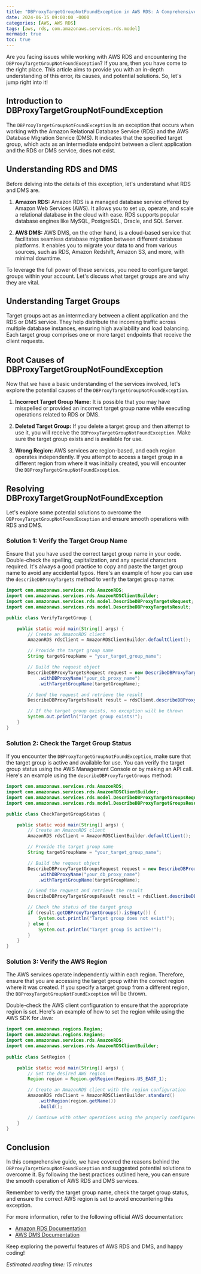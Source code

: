 ```yaml
---
title: "DBProxyTargetGroupNotFoundException in AWS RDS: A Comprehensive Guide"
date: 2024-06-15 09:00:00 -0000
categories: [AWS, AWS RDS]
tags: [aws, rds, com.amazonaws.services.rds.model]
mermaid: true
toc: true
---
```



Are you facing issues while working with AWS RDS and encountering the `DBProxyTargetGroupNotFoundException`? If you are, then you have come to the right place. This article aims to provide you with an in-depth understanding of this error, its causes, and potential solutions. So, let's jump right into it!

## Introduction to DBProxyTargetGroupNotFoundException

The `DBProxyTargetGroupNotFoundException` is an exception that occurs when working with the Amazon Relational Database Service (RDS) and the AWS Database Migration Service (DMS). It indicates that the specified target group, which acts as an intermediate endpoint between a client application and the RDS or DMS service, does not exist.

## Understanding RDS and DMS

Before delving into the details of this exception, let's understand what RDS and DMS are.

1. **Amazon RDS:** Amazon RDS is a managed database service offered by Amazon Web Services (AWS). It allows you to set up, operate, and scale a relational database in the cloud with ease. RDS supports popular database engines like MySQL, PostgreSQL, Oracle, and SQL Server.

2. **AWS DMS:** AWS DMS, on the other hand, is a cloud-based service that facilitates seamless database migration between different database platforms. It enables you to migrate your data to and from various sources, such as RDS, Amazon Redshift, Amazon S3, and more, with minimal downtime.

To leverage the full power of these services, you need to configure target groups within your account. Let's discuss what target groups are and why they are vital.

## Understanding Target Groups

Target groups act as an intermediary between a client application and the RDS or DMS service. They help distribute the incoming traffic across multiple database instances, ensuring high availability and load balancing. Each target group comprises one or more target endpoints that receive the client requests.

## Root Causes of DBProxyTargetGroupNotFoundException

Now that we have a basic understanding of the services involved, let's explore the potential causes of the `DBProxyTargetGroupNotFoundException`.

1. **Incorrect Target Group Name:** It is possible that you may have misspelled or provided an incorrect target group name while executing operations related to RDS or DMS.

2. **Deleted Target Group:** If you delete a target group and then attempt to use it, you will receive the `DBProxyTargetGroupNotFoundException`. Make sure the target group exists and is available for use.

3. **Wrong Region:** AWS services are region-based, and each region operates independently. If you attempt to access a target group in a different region from where it was initially created, you will encounter the `DBProxyTargetGroupNotFoundException`.

## Resolving DBProxyTargetGroupNotFoundException

Let's explore some potential solutions to overcome the `DBProxyTargetGroupNotFoundException` and ensure smooth operations with RDS and DMS.

### Solution 1: Verify the Target Group Name

Ensure that you have used the correct target group name in your code. Double-check the spelling, capitalization, and any special characters required. It's always a good practice to copy and paste the target group name to avoid any accidental typos. Here's an example of how you can use the `describeDBProxyTargets` method to verify the target group name:

```java
import com.amazonaws.services.rds.AmazonRDS;
import com.amazonaws.services.rds.AmazonRDSClientBuilder;
import com.amazonaws.services.rds.model.DescribeDBProxyTargetsRequest;
import com.amazonaws.services.rds.model.DescribeDBProxyTargetsResult;

public class VerifyTargetGroup {

    public static void main(String[] args) {
        // Create an AmazonRDS client
        AmazonRDS rdsClient = AmazonRDSClientBuilder.defaultClient();

        // Provide the target group name
        String targetGroupName = "your_target_group_name";

        // Build the request object
        DescribeDBProxyTargetsRequest request = new DescribeDBProxyTargetsRequest()
            .withDBProxyName("your_db_proxy_name")
            .withTargetGroupName(targetGroupName);

        // Send the request and retrieve the result
        DescribeDBProxyTargetsResult result = rdsClient.describeDBProxyTargets(request);

        // If the target group exists, no exception will be thrown
        System.out.println("Target group exists!");
    }
}
```

### Solution 2: Check the Target Group Status

If you encounter the `DBProxyTargetGroupNotFoundException`, make sure that the target group is active and available for use. You can verify the target group status using the AWS Management Console or by making an API call. Here's an example using the `describeDBProxyTargetGroups` method:

```java
import com.amazonaws.services.rds.AmazonRDS;
import com.amazonaws.services.rds.AmazonRDSClientBuilder;
import com.amazonaws.services.rds.model.DescribeDBProxyTargetGroupsRequest;
import com.amazonaws.services.rds.model.DescribeDBProxyTargetGroupsResult;

public class CheckTargetGroupStatus {

    public static void main(String[] args) {
        // Create an AmazonRDS client
        AmazonRDS rdsClient = AmazonRDSClientBuilder.defaultClient();

        // Provide the target group name
        String targetGroupName = "your_target_group_name";

        // Build the request object
        DescribeDBProxyTargetGroupsRequest request = new DescribeDBProxyTargetGroupsRequest()
            .withDBProxyName("your_db_proxy_name")
            .withTargetGroupName(targetGroupName);

        // Send the request and retrieve the result
        DescribeDBProxyTargetGroupsResult result = rdsClient.describeDBProxyTargetGroups(request);

        // Check the status of the target group
        if (result.getDBProxyTargetGroups().isEmpty()) {
            System.out.println("Target group does not exist!");
        } else {
            System.out.println("Target group is active!");
        }
    }
}
```

### Solution 3: Verify the AWS Region

The AWS services operate independently within each region. Therefore, ensure that you are accessing the target group within the correct region where it was created. If you specify a target group from a different region, the `DBProxyTargetGroupNotFoundException` will be thrown.

Double-check the AWS client configuration to ensure that the appropriate region is set. Here's an example of how to set the region while using the AWS SDK for Java:

```java
import com.amazonaws.regions.Region;
import com.amazonaws.regions.Regions;
import com.amazonaws.services.rds.AmazonRDS;
import com.amazonaws.services.rds.AmazonRDSClientBuilder;
    
public class SetRegion {

    public static void main(String[] args) {
        // Set the desired AWS region
        Region region = Region.getRegion(Regions.US_EAST_1);

        // Create an AmazonRDS client with the region configuration
        AmazonRDS rdsClient = AmazonRDSClientBuilder.standard()
            .withRegion(region.getName())
            .build();

        // Continue with other operations using the properly configured client
    }
}
```

## Conclusion

In this comprehensive guide, we have covered the reasons behind the `DBProxyTargetGroupNotFoundException` and suggested potential solutions to overcome it. By following the best practices outlined here, you can ensure the smooth operation of AWS RDS and DMS services.

Remember to verify the target group name, check the target group status, and ensure the correct AWS region is set to avoid encountering this exception.

For more information, refer to the following official AWS documentation:

- [Amazon RDS Documentation](https://docs.aws.amazon.com/rds/)
- [AWS DMS Documentation](https://docs.aws.amazon.com/dms/)

Keep exploring the powerful features of AWS RDS and DMS, and happy coding!

*Estimated reading time: 15 minutes*